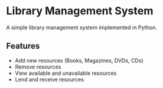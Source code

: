 # Library Management System

A simple library management system implemented in Python.

## Features

- Add new resources (Books, Magazines, DVDs, CDs)
- Remove resources
- View available and unavailable resources
- Lend and receive resources
